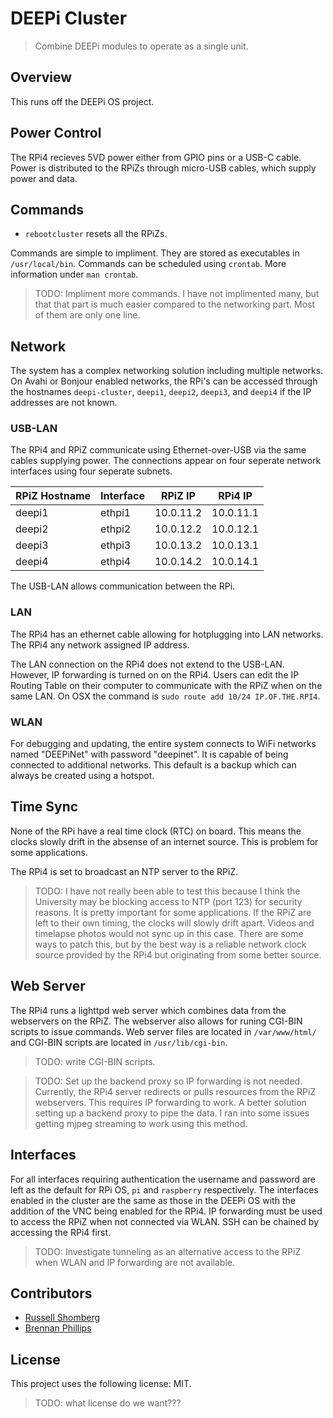 # DEEPi Cluster #
> Combine DEEPi modules to operate as a single unit.

## Overview ##

This runs off the DEEPi OS project. 

## Power Control ##

The RPi4 recieves 5VD power either from GPIO pins or a USB-C
cable. Power is distributed to the RPiZs through micro-USB cables,
which supply power and data.

## Commands ##

  * `rebootcluster` resets all the RPiZs.
  
Commands are simple to impliment. They are stored as executables in
`/usr/local/bin`. Commands can be scheduled using `crontab`. More
information under `man crontab`.

> TODO: Impliment more commands. I have not implimented many, but that
> that part is much easier compared to the networking part. Most of
> them are only one line.

## Network ##

The system has a complex networking solution including multiple
networks.  On Avahi or Bonjour enabled networks, the RPi's can be
accessed through the hostnames `deepi-cluster`, `deepi1`, `deepi2`,
`deepi3`, and `deepi4` if the IP addresses are not known.

### USB-LAN ###

The RPi4 and RPiZ communicate using Ethernet-over-USB via the same
cables supplying power. The connections appear on four seperate
network interfaces using four seperate subnets.

| RPiZ Hostname | Interface | RPiZ IP   | RPi4 IP   |
|---------------|-----------|-----------|-----------|
| deepi1        | ethpi1    | 10.0.11.2 | 10.0.11.1 |
| deepi2        | ethpi2    | 10.0.12.2 | 10.0.12.1 |
| deepi3        | ethpi3    | 10.0.13.2 | 10.0.13.1 |
| deepi4        | ethpi4    | 10.0.14.2 | 10.0.14.1 |

The USB-LAN allows communication between the RPi.

### LAN ###

The RPi4 has an ethernet cable allowing for hotplugging into LAN
networks. The RPi4 any network assigned IP address.

The LAN connection on the RPi4 does not extend to the
USB-LAN. However, IP forwarding is turned on on the RPi4. Users can
edit the IP Routing Table on their computer to communicate with the
RPiZ when on the same LAN. On OSX the command is `sudo route add 10/24
IP.OF.THE.RPI4`.

### WLAN ###

For debugging and updating, the entire system connects to WiFi
networks named "DEEPiNet" with password "deepinet". It is capable of
being connected to additional networks. This default is a backup which
can always be created using a hotspot.

## Time Sync ##

None of the RPi have a real time clock (RTC) on board. This means the
clocks slowly drift in the absense of an internet source. This is
problem for some applications.

The RPi4 is set to broadcast an NTP server to the RPiZ.

> TODO: I have not really been able to test this because I think the
> University may be blocking access to NTP (port 123) for security
> reasons. It is pretty important for some applications. If the RPiZ
> are left to their own timing, the clocks will slowly drift
> apart. Videos and timelapse photos would not sync up in this
> case. There are some ways to patch this, but by the best way is a
> reliable network clock source provided by the RPi4 but originating
> from some better source.


## Web Server ##

The RPi4 runs a lighttpd web server which combines data from the
webservers on the RPiZ. The webserver also allows for runing CGI-BIN
scripts to issue commands. Web server files are located in
`/var/www/html/` and CGI-BIN scripts are located in
`/usr/lib/cgi-bin`.

> TODO: write CGI-BIN scripts.

> TODO: Set up the backend proxy so IP forwarding is not
> needed. Currently, the RPi4 server redirects or pulls resources from
> the RPiZ webservers. This requires IP forwarding to work. A better
> solution setting up a backend proxy to pipe the data. I ran into
> some issues getting mjpeg streaming to work using this method.

## Interfaces ##

For all interfaces requiring authentication the username and password
are left as the default for RPi OS, `pi` and `raspberry`
respectively. The interfaces enabled in the cluster are the same as
those in the DEEPi OS with the addition of the VNC being enabled for
the RPi4. IP forwarding must be used to access the RPiZ when not
connected via WLAN. SSH can be chained by accessing the RPi4 first.

> TODO: Investigate tunneling as an alternative access to the RPiZ
> when WLAN and IP forwarding are not available.

## Contributors ##

* [Russell Shomberg](https://rshom.github.io)
* [Brennan Phillips](https://web.uri.edu/uril/)

## License ##

This project uses the following license: MIT.

> TODO: what license do we want???
